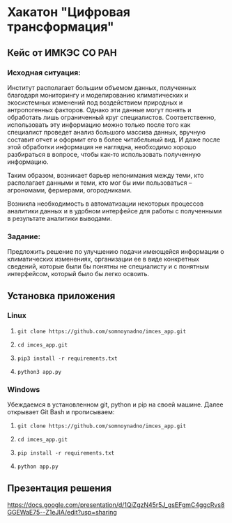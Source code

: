 # Хакатон "Цифровая трансформация"
## Кейс от ИМКЭС СО РАН

### Исходная ситуация:

Институт располагает большим объемом данных, полученных благодаря мониторингу и моделированию климатических и экосистемных изменений под воздействием природных и антропогенных факторов. Однако эти данные могут понять и обработать лишь ограниченный круг специалистов. Соответственно, использовать эту информацию можно только после того как специалист проведет анализ большого массива данных, вручную составит отчет и оформит его в более читабельный вид. И даже после этой обработки информация не наглядна, необходимо хорошо разбираться в вопросе, чтобы как-то использовать полученную информацию.

Таким образом, возникает барьер непонимания между теми, кто располагает данными и теми, кто мог бы ими пользоваться – агрономами, фермерами, огородниками.

Возникла необходимость в автоматизации некоторых процессов аналитики данных и в удобном интерфейсе для работы с полученными в результате аналитики выводами. 

### Задание:

Предложить решение по улучшению подачи имеющейся информации о климатических изменениях, организации ее в виде конкретных сведений, которые были бы понятны не специалисту и с понятным интерфейсом, который было бы легко освоить.

## Установка приложения

### Linux

1. `git clone https://github.com/somnoynadno/imces_app.git` 

2. `cd imces_app.git` 

3. `pip3 install -r requirements.txt`

4. `python3 app.py`

### Windows

Убеждаемся в установленном git, python и pip на своей машине. Далее открывает Git Bash и прописываем:

1. `git clone https://github.com/somnoynadno/imces_app.git` 

2. `cd imces_app.git` 

3. `pip install -r requirements.txt`

4. `python app.py`

## Презентация решения

https://docs.google.com/presentation/d/1QiZgzN45r5J_gsEFgmC4ggcRvs8GGEWaE75--Z1eJIA/edit?usp=sharing
